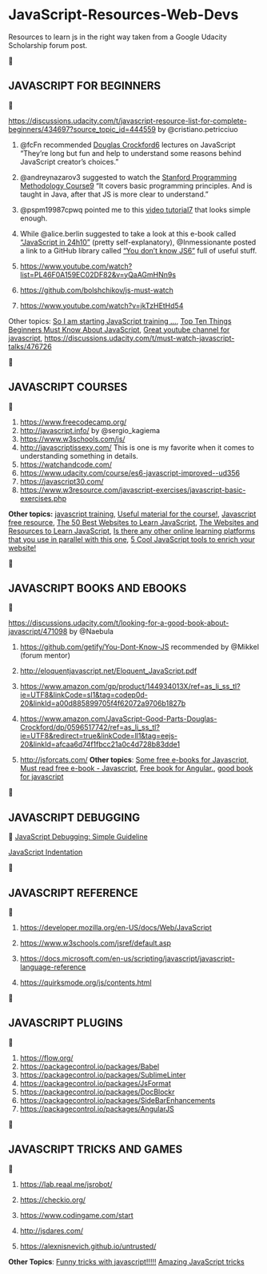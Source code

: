  <h1>
 	JavaScript-Resources-Web-Devs
 </h1>

Resources to learn js in the right way taken from a Google Udacity Scholarship forum post. 


 :open_book: <h2>JAVASCRIPT FOR BEGINNERS</h2> :open_book: 

https://discussions.udacity.com/t/javascript-resource-list-for-complete-beginners/434697?source_topic_id=444559 by @cristiano.petricciuo

1. @fcFn recommended [Douglas Crockford6](https://www.youtube.com/playlist?list=PL62E185BB8577B63D) lectures on JavaScript “They’re long but fun and help to understand some reasons behind JavaScript creator’s choices.”

2. @andreynazarov3 suggested to watch the [Stanford Programming Methodology Course9](https://www.youtube.com/watch?v=KkMDCCdjyW8&feature=youtu.be&list=PL84A56BC7F4A1F852) “It covers basic programming principles. And is taught in Java, after that JS is more clear to understand.”
3. @pspm19987cpwq pointed me to this [video tutorial7](https://www.youtube.com/watch?v=yQaAGmHNn9s&list=PL46F0A159EC02DF82&index=1) that looks simple enough.
4. While @alice.berlin suggested to take a look at this e-book called [“JavaScript in 24h10”](https://www.amazon.com/JavaScript-Hours-Sams-Teach-Yourself/dp/0672336081) (pretty self-explanatory), @Inmessionante posted a link to a GitHub library called [“You don’t know JS6”](https://github.com/getify/You-Dont-Know-JS) full of useful stuff.
5. https://www.youtube.com/watch?list=PL46F0A159EC02DF82&v=yQaAGmHNn9s

6. https://github.com/bolshchikov/js-must-watch

7. https://www.youtube.com/watch?v=jkTzHEtHd54

Other topics: [So I am starting JavaScript training …](https://discussions.udacity.com/t/so-i-am-starting-javascript-training/461099), [Top Ten Things Beginners Must Know About JavaScript](https://discussions.udacity.com/t/top-ten-things-beginners-must-know-about-javascript/449103), [Great youtube channel for javascript](https://discussions.udacity.com/t/great-youtube-channel-for-javascript/473393), https://discussions.udacity.com/t/must-watch-javascript-talks/476726

 :open_book: <h2>JAVASCRIPT COURSES</h2> :open_book: 

1. https://www.freecodecamp.org/ 
2. http://javascript.info/ by @sergio_kagiema
3. https://www.w3schools.com/js/
4. http://javascriptissexy.com/
This is one is my favorite when it comes to understanding something in details. 
5. https://watchandcode.com/  
6. https://www.udacity.com/course/es6-javascript-improved--ud356
7. https://javascript30.com/
8. https://www.w3resource.com/javascript-exercises/javascript-basic-exercises.php

**Other topics:** [javascript training](https://discussions.udacity.com/t/javascript-training/452990), [Useful material for the course!](https://discussions.udacity.com/t/useful-material-for-the-course/415134), [Javascript free resource](https://discussions.udacity.com/t/javascript-free-resource/445954), [The 50 Best Websites to Learn JavaScript](https://discussions.udacity.com/t/the-50-best-websites-to-learn-javascript/450490), [The Websites and Resources to Learn JavaScript](https://discussions.udacity.com/t/the-websites-and-resources-to-learn-javascript/470542), [Is there any other online learning platforms that you use in parallel with this one](https://discussions.udacity.com/t/is-there-any-other-online-learning-platforms-that-you-use-in-parallel-with-this-one/445362), [5 Cool JavaScript tools to enrich your website!](https://discussions.udacity.com/t/bookmark-5-cool-javascript-tools-to-enrich-your-website/508937)

 :open_book: <h2>JAVASCRIPT BOOKS AND EBOOKS </h2>:open_book: 

https://discussions.udacity.com/t/looking-for-a-good-book-about-javascript/471098 by @Naebula

1. https://github.com/getify/You-Dont-Know-JS
recommended by @Mikkel (forum mentor)

2. http://eloquentjavascript.net/Eloquent_JavaScript.pdf 
3. https://www.amazon.com/gp/product/144934013X/ref=as_li_ss_tl?ie=UTF8&linkCode=sl1&tag=codep0d-20&linkId=a00d885899705f4f62072a9706b1827b

4. https://www.amazon.com/JavaScript-Good-Parts-Douglas-Crockford/dp/0596517742/ref=as_li_ss_tl?ie=UTF8&redirect=true&linkCode=ll1&tag=eejs-20&linkId=afcaa6d74f1fbcc21a0c4d728b83dde1

5. http://jsforcats.com/
**Other topics**: [Some free e-books for Javascript](https://discussions.udacity.com/t/some-free-e-books-for-javascript/428070), [Must read free e-book - Javascript](https://discussions.udacity.com/t/must-read-free-e-book-javascript/480195), [Free book for Angular.](https://discussions.udacity.com/t/free-book-for-angular/485845), [good book for javascript](https://discussions.udacity.com/t/good-book-for-javascript/488971)


 :open_book: <h2>JAVASCRIPT DEBUGGING </h2>:open_book: 
[JavaScript Debugging: Simple Guideline](https://discussions.udacity.com/t/javascript-debugging-simple-guideline/483428)

[JavaScript Indentation](https://discussions.udacity.com/t/javascript-indentation/484137?source_topic_id=412844)

:open_book: <h2>JAVASCRIPT REFERENCE </h2>:open_book: 

1. https://developer.mozilla.org/en-US/docs/Web/JavaScript

2. https://www.w3schools.com/jsref/default.asp

3. https://docs.microsoft.com/en-us/scripting/javascript/javascript-language-reference

4. https://quirksmode.org/js/contents.html


 :open_book: <h2>JAVASCRIPT PLUGINS </h2>:open_book: 

1. https://flow.org/
2. https://packagecontrol.io/packages/Babel
3. https://packagecontrol.io/packages/SublimeLinter
4. https://packagecontrol.io/packages/JsFormat
5. https://packagecontrol.io/packages/DocBlockr
6. https://packagecontrol.io/packages/SideBarEnhancements
7. https://packagecontrol.io/packages/AngularJS

 :open_book:<h2>JAVASCRIPT TRICKS AND GAMES </h2>:open_book:

1. https://lab.reaal.me/jsrobot/  

2. https://checkio.org/

3. https://www.codingame.com/start

4. http://jsdares.com/

5. https://alexnisnevich.github.io/untrusted/

**Other Topics**: [Funny tricks with javascript!!!!!](https://discussions.udacity.com/t/funny-tricks-with-javascript/469255) 
[Amazing JavaScript tricks](https://discussions.udacity.com/t/amazing-javascript-tricks/470849)
